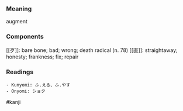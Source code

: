 ### Meaning

augment

### Components

[[歹]]: bare bone; bad; wrong; death radical (n. 78) [[直]]: straightaway; honesty; frankness; fix; repair

### Readings

```
- Kunyomi: ふ.える、ふ.やす
- Onyomi: ショク
```

#kanji